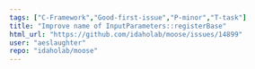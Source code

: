```yaml
---
tags: ["C-Framework","Good-first-issue","P-minor","T-task"]
title: "Improve name of InputParameters::registerBase"
html_url: "https://github.com/idaholab/moose/issues/14899"
user: "aeslaughter"
repo: "idaholab/moose"
---
```


